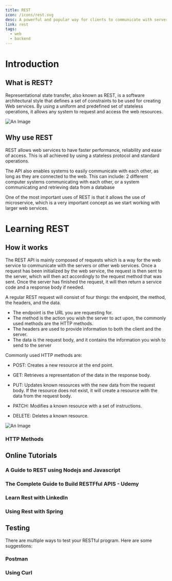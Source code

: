 ```yaml
---
title: REST
icon: /icons/rest.svg
desc: A powerful and popular way for clients to communicate with servers!
link: rest
tags:
  - web
  - backend
---
```


# Introduction

## What is REST?

Representational state transfer, also known as REST, is a software architectural
style that defines a set of constraints to be used for creating Web services. By
using a uniform and predefined set of stateless operations, it allows any system
to request and access the web resources.

![An Image](https://www.astera.com/wp-content/uploads/2020/01/rest.png)

<VideoContainer vid-src="https://www.youtube.com/embed/Q-BpqyOT3a8"></VideoContainer>

## Why use REST

REST allows web services to have faster performance, reliability and ease of
access. This is all achieved by using a stateless protocol and standard
operations.

The API also enables systems to easily communicate with each other, as long as
they are connected to the web. This can include: 2 different computer systems
communicating with each other, or a system communicating and retrieving data
from a database

One of the most important uses of REST is that it allows the use of
microservice, which is a very important concept as we start working with larger
web services.

# Learning REST

## How it works

The REST API is mainly composed of requests which is a way for the web service
to communicate with the servers or other web services. Once a request has been
initialized by the web service, the request is then sent to the server, which
will then act accordingly to the request method that was sent. Once the server
has finished the request, it will then return a service code and a response body
if needed.

A regular REST request will consist of four things: the endpoint, the method,
the headers, and the data.

- The endpoint is the URL you are requesting for.
- The method is the action you wish the server to act upon, the commonly used
  methods are the HTTP methods.
- The headers are used to provide information to both the client and the server.
- The data is the request body, and it contains the information you wish to send
  to the server

Commonly used HTTP methods are:

- POST: Creates a new resource at the end point.

- GET: Retrieves a representation of the data in the response body.

- PUT: Updates known resources with the new data from the request body. If the
  resource does not exist, it will create a resource with the data from the
  request body.

- PATCH: Modifies a known resource with a set of instructions.

- DELETE: Deletes a known resource.

![An Image](https://miro.medium.com/max/2800/0*WQZTR7gIwhiIIbnh.png)

### HTTP Methods

<grid-1-x-2 :reversed="true" img-Src="https://upload.wikimedia.org/wikipedia/commons/thumb/5/5b/HTTP_logo.svg/1200px-HTTP_logo.svg.png" link="https://www.restapitutorial.com/lessons/httpmethods.html" button="Check it out!" desc="A further in-depth explanation of the individual HTTP Methods"></grid-1-x-2>

## Online Tutorials

### A Guide to REST using Nodejs and Javascript

<grid-1-x-2 img-Src="https://peerbits-wpengine.netdna-ssl.com/wp-content/uploads/2019/10/rest-api-code-main.png" link="https://www.youtube.com/watch?v=pKd0Rpw7O48" button="Check it out!" desc="Learn to imeplement the REST API with NodeJS and Javascript"></grid-1-x-2>

### The Complete Guide to Build RESTFful APIS - Udemy

<grid-1-x-2 :reversed="true" img-Src="https://adrianmejia.com/images/RESTfulAPIs_NodeJS__mongodb_large.png" link="https://www.udemy.com/course/nodejs-master-class/" button="Check it out!" desc="Follow a complete guide offered by Udemy to build a RESTful API using NodeJS"></grid-1-x-2>

### Learn Rest with LinkedIn

<grid-1-x-2 img-Src="https://cdn.lynda.com/course/651230/651230-637199637396278584-16x9.jpg" link="https://www.linkedin.com/learning/topics/apis" button="Check it out!" desc="Learn how to use the REST API on LinkedIn Learning. LinkedIn Learning is accessible to all UofT students!"></grid-1-x-2>

### Using Rest with Spring

<grid-1-x-2 :reversed="true" img-Src="https://spring.io/images/OG-Spring.png" link="https://spring.io/guides/tutorials/rest/" button="Check it out!" desc="Learn to create a RESTful service with the Spring framework!"></grid-1-x-2>

## Testing

There are multiple ways to test your RESTful program. Here are some suggestions:

### Postman

<grid-1-x-2 img-Src="https://blog.qualys.com/wp-content/uploads/2020/10/postman.jpg" link="https://www.postman.com/" button="Check it out!" desc="Postman will allow developers to freely test their APIs with an easy-to-use interface."></grid-1-x-2>

### Using Curl

<grid-1-x-2 :reversed="true" img-Src="https://daniel.haxx.se/blog/wp-content/uploads/2016/05/curl-symbol.png" link="https://idratherbewriting.com/learnapidoc/docapis_understand_curl.html" button="Check it out!" desc="CURL allows users to simply test APIs using the command line"></grid-1-x-2>
